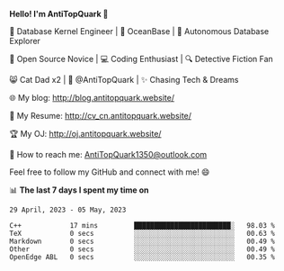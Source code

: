 
**Hello! I'm AntiTopQuark 👋**

🔧 Database Kernel Engineer | 🌊 OceanBase | 🤖 Autonomous Database Explorer

🌱 Open Source Novice | 💻 Coding Enthusiast | 🔍 Detective Fiction Fan

😸 Cat Dad x2 | 🎉 @AntiTopQuark | ✨ Chasing Tech & Dreams

🌐 My blog: http://blog.antitopquark.website/

📄 My Resume: http://cv_cn.antitopquark.website/

🏆 My OJ: http://oj.antitopquark.website/

📧 How to reach me: AntiTopQuark1350@outlook.com

Feel free to follow my GitHub and connect with me! 😄

📊 **The last 7 days I spent my time on** 

<!--START_SECTION:waka-->
```text
29 April, 2023 - 05 May, 2023

C++            17 mins         ████████████████████████░   98.03 % 
TeX            0 secs          ░░░░░░░░░░░░░░░░░░░░░░░░░   00.63 % 
Markdown       0 secs          ░░░░░░░░░░░░░░░░░░░░░░░░░   00.49 % 
Other          0 secs          ░░░░░░░░░░░░░░░░░░░░░░░░░   00.49 % 
OpenEdge ABL   0 secs          ░░░░░░░░░░░░░░░░░░░░░░░░░   00.35 %
```
<!--END_SECTION:waka-->


